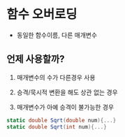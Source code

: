 # 함수 오버로딩
- 동일한 함수이름, 다른 매개변수

## 언제 사용할까?
1. 매개변수의 수가 다른경우 사용

2. 승격/묵시적 변환을 해도 상관 없는 경우

3. 매개변수가 아예 승격이 불가능한 경우
```c#
static double Sqrt(double num){...}
static double Sqrt(int num){...}
```
